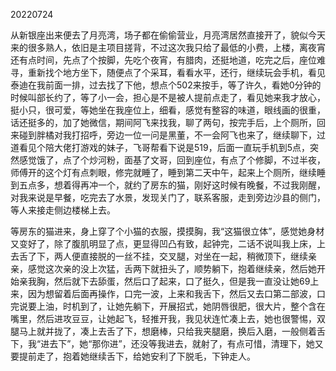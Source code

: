 20220724

从新银座出来便去了月亮湾，场子都在偷偷营业，月亮湾居然直接开了，貌似今天来的很多熟人，依旧是主项目搓背，不过这次我只给了最低的小费，上楼，离夜宵还有点时间，先点了个按脚，先吃个夜宵，有腊肉，还挺地道，吃完之后，座位难寻，重新找个地方坐下，随便点了个采耳，看看水平，还行，继续玩会手机，看见泰迪在我前面一排，过去找了下他，想点个502来按手，等了许久，看她0分钟的时候叫部长约了，等了小一会，担心是不是被人提前点走了，看见她来我才放心，挺小只，很可爱，等她坐在我座位上，细看，感觉有整容的味道，眼线画的很重，话还挺多的，加了她微信，期间阿飞来找我，聊了两句，按完手后，上个厕所，回来碰到胖橘对我打招呼，旁边一位一问是黑董，不一会阿飞也来了，继续聊下，过道看见个陪大佬打游戏的妹子，飞哥帮看下说是519，后面一直玩手机到5点，突然感觉饿了，点了个炒河粉，面基了文哥，回到座位，有点了个修脚，不过半夜，师傅开的这个灯有点刺眼，修完就睡了，睡到第二天中午，起来上个厕所，继续睡到五点多，想着得再冲一个，就约了房东的猫，刚好这时候有晚餐，不过我刚醒，对我来说是早餐，吃完去了水景，发现关门了，联系客服，走到旁边沙县的侧门，等人来接走侧边楼梯上去。

等房东的猫进来，身上穿了个小猫的衣服，摸摸胸，我“这猫很立体”，感觉她身材又变好了，除了腹肌明显了点，更显得凹凸有致，起钟完，二话不说叫我上床，上去舌了下，两人便直接脱的一丝不挂，交叉腿，对坐在一起，稍微顶下，继续亲亲，感觉这次亲的没上次猛，舌两下就扭头了，顺势躺下，抱着继续亲，然后她开始亲我胸，然后就下去舔蛋，然后口了起来，口了挺久，但是我一直没让她69上来，因为想留着后面再操作，口完一波，上来和我舌下，然后又去口第二部波，口完说要上油，时机到了，让她先躺下，开展招式，她阴唇很肥，很大片，整个含在嘴里，然后进攻豆豆，让她起飞，轻推开我，我见状连忙凑上去，她也很警惕，双腿马上就并拢了，凑上去舌了下，想磨棒，只给我夹腿磨，换后入磨，一般侧着舌下，我“进去下”，她“那你进”，还没等我进去，就射了，有点可惜，清理下，她又要提前走了，抱着她继续舌下，给她安利了下脱毛，下钟走人。